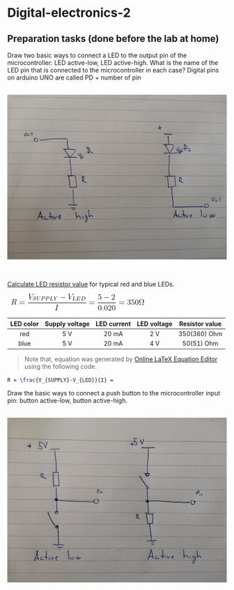 # Digital-electronics-2

## Preparation tasks (done before the lab at home)

Draw two basic ways to connect a LED to the output pin of the microcontroller: LED active-low, LED active-high. What is the name of the LED pin that is connected to the microcontroller in each case? 
Digital pins on arduino UNO are called PD + number of pin

&nbsp;
![](Images/LED.jpg)

&nbsp;


[Calculate LED resistor value](https://electronicsclub.info/leds.htm) for typical red and blue LEDs.

&nbsp;
![](Images/ohms_law.gif)
&nbsp;

| **LED color** | **Supply voltage** | **LED current** | **LED voltage** | **Resistor value** |
| :-: | :-: | :-: | :-: | :-: |
| red | 5&nbsp;V | 20&nbsp;mA | 2&nbsp;V | 350(360)&nbsp;Ohm|
| blue | 5&nbsp;V | 20&nbsp;mA | 4&nbsp;V | 50(51)&nbsp;Ohm|

> Note that, equation was generated by [Online LaTeX Equation Editor](https://www.codecogs.com/latex/eqneditor.php) using the following code.
```LaTeX
R = \frac{V_{SUPPLY}-V_{LED}}{I} =
```
>

Draw the basic ways to connect a push button to the microcontroller input pin: button active-low, button active-high.

&nbsp;
![](Images/butt.jpg)
&nbsp;


